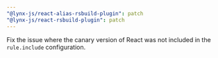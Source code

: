 ```yaml
---
"@lynx-js/react-alias-rsbuild-plugin": patch
"@lynx-js/react-rsbuild-plugin": patch
---
```


Fix the issue where the canary version of React was not included in the `rule.include` configuration.
